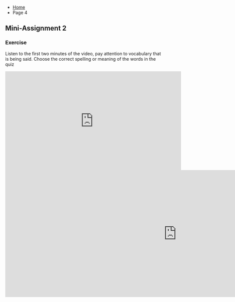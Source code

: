 <ul class="breadcrumb">
  <li><a href="https://anastasiamarkina1.github.io/SML209/">Home</a></li>
  <li>Page 4</li>
</ul>
<h2>Mini-Assignment 2</h2>
<h3>Exercise</h3>
<p>Listen to the first two minutes of the video, pay attention to vocabulary that is being said. Choose the correct spelling or meaning of the words in the quiz</p>  
<iframe width="560" height="315" src="https://www.youtube.com/embed/gsF18lz5rOA" frameborder="0" gesture="media" allow="encrypted-media" allowfullscreen></iframe>
<iframe src="https://h5p.org/h5p/embed/153309" width="1090" height="405" frameborder="0" allowfullscreen="allowfullscreen"></iframe><script src="https://h5p.org/sites/all/modules/h5p/library/js/h5p-resizer.js" charset="UTF-8"></script>
